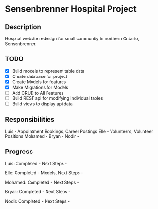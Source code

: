 # Sensenbrenner Hospital Project

## Description
Hospital website redesign for small community in northern Ontario, Sensenbrenner. 

## TODO
- [x] Build models to represent table data
- [x] Create database for project
- [x] Create Models for features
- [x] Make Migrations for Models
- [ ] Add CRUD to All Features
- [ ] Build REST api for modifying individual tables
- [ ] Build views to display api data

## Responsibilities
Luis - Appointment Bookings, Career Postings
Elle - Volunteers, Volunteer Positions
Mohamed - 
Bryan - 
Nodir - 

## Progress
Luis: 
Completed - 
Next Steps -

Elle: 
Completed - Models, 
Next Steps - 

Mohamed: 
Completed -
Next Steps -

Bryan: 
Completed -
Next Steps -

Nodir: 
Completed -
Next Steps -
